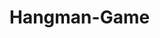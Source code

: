 # Hangman-Game

<!-- 

Welcome to the spaced themed Hangman game built using Javascript, HTML and CSS.

Hope you like it and good luck.

	-->